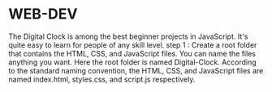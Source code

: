 # WEB-DEV
The Digital Clock is among the best beginner projects in JavaScript. It's quite easy to learn for people of any skill level.
step 1 : Create a root folder that contains the HTML, CSS, and JavaScript files. You can name the files anything you want. Here the root folder is named Digital-Clock. According to the standard naming convention, the HTML, CSS, and JavaScript files are named index.html, styles.css, and script.js respectively.
